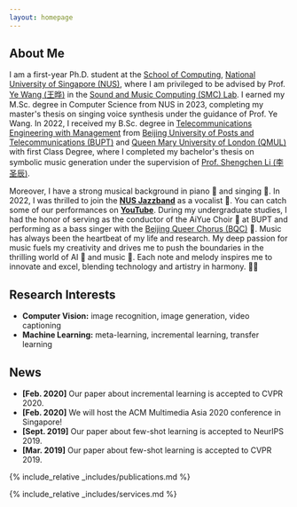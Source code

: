 ```yaml
---
layout: homepage
---
```


## About Me

I am a first-year Ph.D. student at the [School of Computing](https://www.comp.nus.edu.sg/), [National University of Singapore (NUS)](https://www.comp.nus.edu.sg/), where I am privileged to be advised by Prof. [Ye Wang (王晔)](https://www.comp.nus.edu.sg/cs/people/wangye/) in the [Sound and Music Computing (SMC) Lab](https://smcnus.comp.nus.edu.sg/). I earned my M.Sc. degree in Computer Science from NUS in 2023, completing my master's thesis on singing voice synthesis under the guidance of Prof. Ye Wang. In 2022, I received my B.Sc. degree in [Telecommunications Engineering with Management](https://is.bupt.edu.cn/) from [Beijing University of Posts and Telecommunications (BUPT)](http://www.bupt.edu.cn/) and [Queen Mary University of London (QMUL)](https://www.qmul.ac.uk/) with first Class Degree, where I completed my bachelor's thesis on symbolic music generation under the supervision of [Prof. Shengchen Li (李圣辰)](https://shengchenli.github.io/).

Moreover, I have a strong musical background in piano 🎹 and singing 🎤. In 2022, I was thrilled to join the [**NUS Jazzband**](https://cfa.nus.edu.sg/explore/talent/arts-groups/music/nus-jazz-band/) as a vocalist 🎷. You can catch some of our performances on [**YouTube**](https://www.youtube.com/@nusjazzband). During my undergraduate studies, I had the honor of serving as the conductor of the AiYue Choir 🎼 at BUPT and performing as a bass singer with the [Beijing Queer Chorus (BQC)](https://www.youtube.com/channel/UCNMAnNY_93rND1mh8qRP7fQ) 🌈. 
Music has always been the heartbeat of my life and research. My deep passion for music fuels my creativity and drives me to push the boundaries in the thrilling world of AI 🤖 and music 🎵. Each note and melody inspires me to innovate and excel, blending technology and artistry in harmony. 🚀✨

## Research Interests
- **Computer Vision:** image recognition, image generation, video captioning
- **Machine Learning:** meta-learning, incremental learning, transfer learning

## News

- **[Feb. 2020]** Our paper about incremental learning is accepted to CVPR 2020.
- **[Feb. 2020]** We will host the ACM Multimedia Asia 2020 conference in Singapore!
- **[Sept. 2019]** Our paper about few-shot learning is accepted to NeurIPS 2019.
- **[Mar. 2019]** Our paper about few-shot learning is accepted to CVPR 2019.

{% include_relative _includes/publications.md %}

{% include_relative _includes/services.md %}
